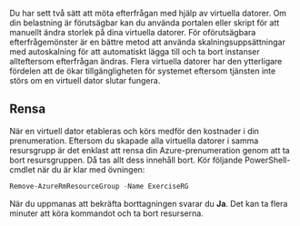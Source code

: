 Du har sett två sätt att möta efterfrågan med hjälp av virtuella datorer. Om din belastning är förutsägbar kan du använda portalen eller skript för att manuellt ändra storlek på dina virtuella datorer. För oförutsägbara efterfrågemönster är en bättre metod att använda skalningsuppsättningar med autoskalning för att automatiskt lägga till och ta bort instanser allteftersom efterfrågan ändras. Flera virtuella datorer har den ytterligare fördelen att de ökar tillgängligheten för systemet eftersom tjänsten inte störs om en virtuell dator slutar fungera.

## <a name="cleanup"></a>Rensa

När en virtuell dator etableras och körs medför den kostnader i din prenumeration. Eftersom du skapade alla virtuella datorer i samma resursgrupp är det enklast att rensa din Azure-prenumeration genom att ta bort resursgruppen. Då tas allt dess innehåll bort. Kör följande PowerShell-cmdlet när du är klar med övningen:

   ```powershell
   Remove-AzureRmResourceGroup -Name ExerciseRG
   ```

När du uppmanas att bekräfta borttagningen svarar du **Ja**. Det kan ta flera minuter att köra kommandot och ta bort resurserna.